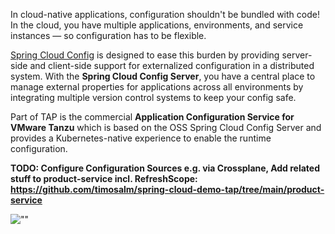 In cloud-native applications, configuration shouldn't be bundled with code!
In the cloud, you have multiple applications, environments, and service instances — so configuration has to be flexible.

[Spring Cloud Config](https://docs.spring.io/spring-cloud-config/docs/current/reference/html/) is designed to ease this burden by providing server-side and client-side support for externalized configuration in a distributed system. 
With the **Spring Cloud Config Server**, you have a central place to manage external properties for applications across all environments by integrating multiple version control systems to keep your config safe.

Part of TAP is the commercial **Application Configuration Service for VMware Tanzu** which is based on the OSS Spring Cloud Config Server and  provides a Kubernetes-native experience to enable the runtime configuration.

**TODO: Configure Configuration Sources e.g. via Crossplane, Add related stuff to product-service incl. RefreshScope: https://github.com/timosalm/spring-cloud-demo-tap/tree/main/product-service**

![""](images/microservice-architecture-config.png)
